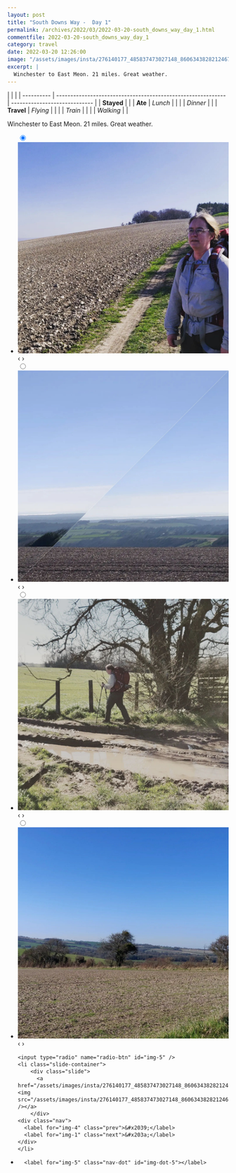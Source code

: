 ```yaml
---
layout: post
title: "South Downs Way -  Day 1"
permalink: /archives/2022/03/2022-03-20-south_downs_way_day_1.html
commentfile: 2022-03-20-south_downs_way_day_1
category: travel
date: 2022-03-20 12:26:00
image: "/assets/images/insta/276140177_485837473027148_8606343828212467204_n_17910405779447416.webp"
excerpt: |
  Winchester to East Meon. 21 miles. Great weather.
---
```


|            |                                                              |
| ---------- | ------------------------------------------------------------ | ----------------------------- |
| **Stayed** |  |
| **Ate**    | _Lunch_                                                      |          |
|            | _Dinner_                                                     |          |
| **Travel** | _Flying_                                                     |          |
|            | _Train_                                                      |          |
|            | _Walking_                                                    |          |


Winchester to East Meon. 21 miles. Great weather.


<ul class="slides">
    <input type="radio" name="radio-btn" id="img-1" checked="checked" />
    <li class="slide-container">
        <div class="slide">
          <a href="/assets/images/insta/276121090_504607704407399_8074065590671233359_n_17936534708002071.webp"><img src="/assets/images/insta/276121090_504607704407399_8074065590671233359_n_17936534708002071.webp" /></a>
        </div>
    <div class="nav">
      <label for="img-5" class="prev">&#x2039;</label>
      <label for="img-2" class="next">&#x203a;</label>
    </div>
    </li>
        <input type="radio" name="radio-btn" id="img-2"  />
    <li class="slide-container">
        <div class="slide">
          <a href="/assets/images/insta/276984043_378000350999767_8313353922391948914_n_17936260414995676.webp"><img src="/assets/images/insta/276984043_378000350999767_8313353922391948914_n_17936260414995676.webp" /></a>
        </div>
    <div class="nav">
      <label for="img-1" class="prev">&#x2039;</label>
      <label for="img-3" class="next">&#x203a;</label>
    </div>
    </li>
        <input type="radio" name="radio-btn" id="img-3"  />
    <li class="slide-container">
        <div class="slide">
          <a href="/assets/images/insta/276151336_492835628992847_1334171927216772376_n_17914891925272504.webp"><img src="/assets/images/insta/276151336_492835628992847_1334171927216772376_n_17914891925272504.webp" /></a>
        </div>
    <div class="nav">
      <label for="img-2" class="prev">&#x2039;</label>
      <label for="img-4" class="next">&#x203a;</label>
    </div>
    </li>
        <input type="radio" name="radio-btn" id="img-4"  />
    <li class="slide-container">
        <div class="slide">
          <a href="/assets/images/insta/276098522_448710520331498_62150865663360190_n_17923275569246394.webp"><img src="/assets/images/insta/276098522_448710520331498_62150865663360190_n_17923275569246394.webp" /></a>
        </div>
    <div class="nav">
      <label for="img-3" class="prev">&#x2039;</label>
      <label for="img-5" class="next">&#x203a;</label>
    </div>
    </li>
    
    <input type="radio" name="radio-btn" id="img-5" />
    <li class="slide-container">
        <div class="slide">
          <a href="/assets/images/insta/276140177_485837473027148_8606343828212467204_n_17910405779447416.webp"><img src="/assets/images/insta/276140177_485837473027148_8606343828212467204_n_17910405779447416.webp" /></a>
        </div>
    <div class="nav">
      <label for="img-4" class="prev">&#x2039;</label>
      <label for="img-1" class="next">&#x203a;</label>
    </div>
    </li>
			
<li class="nav-dots">
      <label for="img-1" class="nav-dot" id="img-dot-1"></label>
      <label for="img-2" class="nav-dot" id="img-dot-2"></label>
      <label for="img-3" class="nav-dot" id="img-dot-3"></label>
      <label for="img-4" class="nav-dot" id="img-dot-4"></label>

      <label for="img-5" class="nav-dot" id="img-dot-5"></label>

</li>
</ul>        
             

		
